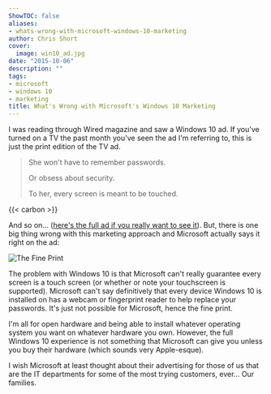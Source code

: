 ```yaml
---
ShowTOC: false
aliases:
- whats-wrong-with-microsoft-windows-10-marketing
author: Chris Short
cover:
  image: win10_ad.jpg
date: "2015-10-06"
description: ""
tags:
- microsoft
- windows 10
- marketing
title: What's Wrong with Microsoft's Windows 10 Marketing
---
```


I was reading through Wired magazine and saw a Windows 10 ad. If you've turned on a TV the past month you've seen the ad I'm referring to, this is just the print edition of the TV ad.

>She won't have to remember passwords.
>
> Or obsess about security.
>
> To her, every screen is meant to be touched.

{{< carbon >}}

And so on... ([here's the full ad if you really want to see it](https://shortcdn.com/chrisshort/win10_ad.jpg)). But, there is one big thing wrong with this marketing approach and Microsoft actually says it right on the ad:

![The Fine Print](https://shortcdn.com/chrisshort/win10_ad_zoom_optimized.png#center)

The problem with Windows 10 is that Microsoft can't really guarantee every screen is a touch screen (or whether or note your touchscreen is supported). Microsoft can't say definitively that every device Windows 10 is installed on has a webcam or fingerprint reader to help replace your passwords. It's just not possible for Microsoft, hence the fine print.

I'm all for open hardware and being able to install whatever operating system you want on whatever hardware you own. However, the full Windows 10 experience is not something that Microsoft can give you unless you buy their hardware (which sounds very Apple-esque).

I wish Microsoft at least thought about their advertising for those of us that are the IT departments for some of the most trying customers, ever... Our families.

